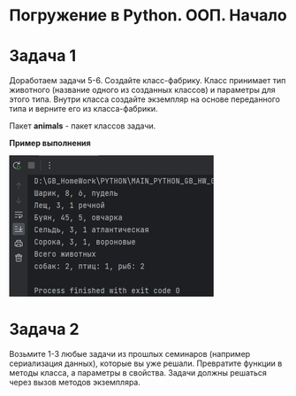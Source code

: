 # Погружение в Python. ООП. Начало

# Задача 1
Доработаем задачи 5-6. Создайте класс-фабрику.
Класс принимает тип животного (название одного из созданных классов) и параметры для этого типа.
Внутри класса создайте экземпляр на основе переданного типа и верните его из класса-фабрики.

Пакет **animals** - пакет классов задачи. 

**Пример выполнения**

![img.png](img/img_1-01.png)


# Задача 2
Возьмите 1-3 любые задачи из прошлых семинаров (например сериализация данных), которые вы уже решали. 
Превратите функции в методы класса, а параметры в свойства. Задачи должны решаться через вызов методов экземпляра.

